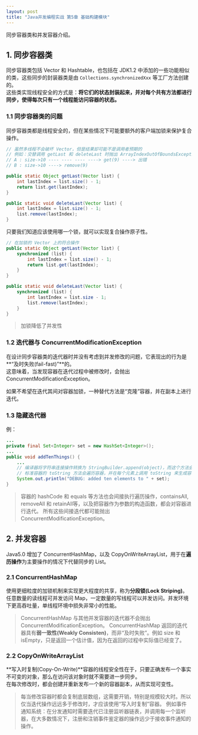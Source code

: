 ```yaml
---
layout: post
title: "Java并发编程实战 第5章 基础构建模块"
---
```


同步容器类和并发容器介绍。

## 1. 同步容器类

同步容器类包括 Vector 和 Hashtable，也包括在 JDK1.2 中添加的一些功能相似的类，这些同步的封装器类是由
`Collections.synchronizedXxx` 等工厂方法创建的。  
这些类实现线程安全的方式是：**将它们的状态封装起来，并对每个共有方法都进行同步，使得每次只有一个线程能访问容器的状态。** 

### 1.1 同步容器类的问题
同步容器类都是线程安全的，但在某些情况下可能要额外的客户端加锁来保护复合操作。

```java
// 虽然多线程不会破坏 Vector，但是结果却可能不是调用者预期的
// 例如：交替调用 getLast 和 deleteLast 时抛出 ArrayIndexOutOfBoundsException
// A : size->10 ---- ---- ---- ----> get(9) ----> 出错
// B : size->10 ----> remove(9)

public static Object getLast(Vector list) {
    int lastIndex = list.size() - 1;
    return list.get(lastIndex);
}

public static void deleteLast(Vector list) {
    int lastIndex = list.size() - 1;
    list.remove(lastIndex);
}
```

只要我们知道应该使用哪一个锁，就可以实现复合操作原子性。
```java
// 在加锁的 Vector 上的符合操作
public static Object getLast(Vector list) {
    synchronized (list) {
        int lastIndex = list.size() - 1;
        return list.get(lastIndex);
    }
}

public static void deleteLast(Vector list) {
    synchronized (list) {
        int lastIndex = list.size - 1;
        list.remove(lastIndex);
    }
}
```

> 加锁降低了并发性

### 1.2 迭代器与 ConcurrentModificationException

在设计同步容器类的迭代器时并没有考虑到并发修改的问题，它表现出的行为是**“及时失败(fail-fast)”**的。  
这意味着，当发现容器在迭代过程中被修改时，会抛出 ConcurrentModificationException。

如果不希望在迭代其间对容器加锁，一种替代方法是“克隆”容器，并在副本上进行迭代。

### 1.3 隐藏迭代器
例：
```java
...
private final Set<Integer> set = new HashSet<Integer>();
...
public void addTenThings() {
    ...
    // 编译器将字符串连接操作转换为 StringBuilder.append(object)，而这个方法会调用容器的 toString 方法，
    // 标准容器的 toString 方法会遍历容器，并在每个元素上调用 toString 来生成容器内容的格式化表示
    System.out.println("DEBUG: added ten elements to " + set);
}
```

> 容器的 hashCode 和 equals 等方法也会间接执行遍历操作，containsAll, removeAll 和 retainAll等，以及把容器作为参数的构造函数，都会对容器进行迭代。
> 所有这些间接迭代都可能抛出 ConcurrentModificationException。

## 2. 并发容器

Java5.0 增加了 ConcurrentHashMap，以及 CopyOnWriteArrayList，用于在**遍历操作**为主要操作的情况下代替同步的 List。

### 2.1 ConcurrentHashMap

使用更细粒度的加锁机制来实现更大程度的共享，称为**分段锁(Lock Striping)**。  
任意数量的读线程可并发访问 Map，一定数量的写线程可以并发访问。并发环境下更高吞吐量，单线程环境中损失非常小的性能。

> ConcurrentHashMap 与其他并发容器的迭代器不会抛出 ConcurrentModificationException。
> ConcurrentHashMap 返回的迭代器具有**弱一致性(Weakly Consisten)**，而非“及时失败”。例如 size 和 isEmpty，只是返回一个估计值，因为在返回的过程中实际值已经变了。

### 2.2 CopyOnWriteArrayList

**写入时复制(Copy-On-Write)**容器的线程安全性在于，只要正确发布一个事实不可变的对象，那么在访问该对象时就不需要进一步同步。  
在每次修改时，都会创建并重新发布一个新的容器副本，从而实现可变性。

> 每当修改容器时都会复制底层数组，这需要开销，特别是规模较大时。所以仅当迭代操作远远多于修改时，才应该使用“写入时复制”容器。
> 例如事件通知系统：在分发通知时需要迭代已注册监听器链表，并调用每一个监听器，在大多数情况下，注册和注销事件鉴定器的操作远少于接收事件通知的操作。

